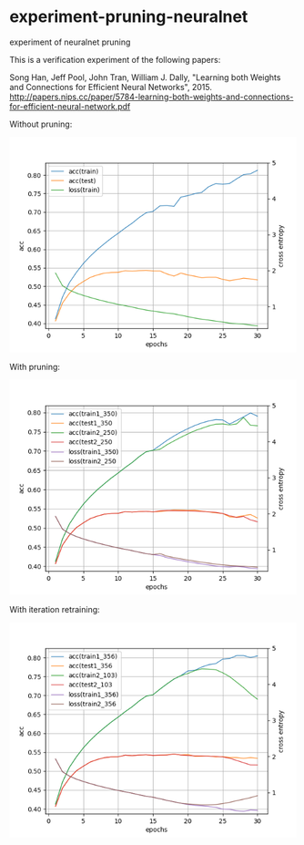 # experiment-pruning-neuralnet
experiment of neuralnet pruning

This is a verification experiment of the following papers:


Song Han, Jeff Pool, John Tran, William J. Dally, "Learning both Weights and Connections for Efficient Neural Networks", 2015.
http://papers.nips.cc/paper/5784-learning-both-weights-and-connections-for-efficient-neural-network.pdf


Without pruning:


![w/o pruning](https://github.com/cocon-ai-group/experiment-pruning-neuralnet/raw/master/test.png)


With pruning:


![w pruning](https://github.com/cocon-ai-group/experiment-pruning-neuralnet/raw/master/pruning_unchain.png)


With iteration retraining:


![iter train](https://github.com/cocon-ai-group/experiment-pruning-neuralnet/raw/master/iteration_unchain.png)

